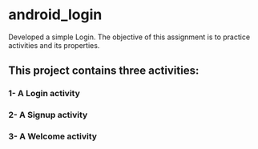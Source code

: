 # android_login
 Developed a simple Login. The objective of this assignment is to practice activities and its properties.

## This project contains three activities:
### 1- A Login activity
### 2- A Signup activity
### 3- A Welcome activity
